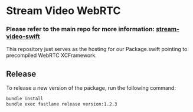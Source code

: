 # Stream Video WebRTC

### Please refer to the main repo for more information: [stream-video-swift](https://github.com/GetStream/stream-video-swift/)

This repository just serves as the hosting for our Package.swift pointing to precompiled WebRTC XCFramework.

## Release

To release a new version of the package, run the following command:

```bash
bundle install
bundle exec fastlane release version:1.2.3
```
